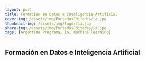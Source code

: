 ```yaml
---
layout: post
title: Formación en Datos e Inteligencia Artificial
cover-img: /assets/img/PortadasEditadas/ia.jpg
thumbnail-img: /assets/img/logos/ia.jpg
share-img: /assets/img/PortadasEditadas/ia.jpg
tags: [Argentina Programa, Ia, machine learning]
---
```


## Formación en Datos e Inteligencia Artificial